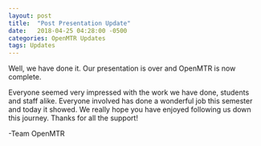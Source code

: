 ```yaml
---
layout: post
title:  "Post Presentation Update"
date:   2018-04-25 04:28:00 -0500
categories: OpenMTR Updates
tags: Updates
---
```


Well, we have done it.  Our presentation is over and OpenMTR is now complete.

Everyone seemed very impressed with the work we have done, students and staff alike.  Everyone involved
has done a wonderful job this semester and today it showed.  We really hope you have enjoyed following
us down this journey.  Thanks for all the support!

-Team OpenMTR
